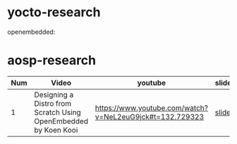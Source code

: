 # yocto-research


openembedded:

# aosp-research

Num |                                  Video                                                     |                                                         youtube                                         | slides
--- | ------------------------------------------------------------------------------------------ | ------------------------------------------------------------------------------------------------------- | -----------------------------------------------------------------------------------------------
1   | Designing a Distro from Scratch Using OpenEmbedded by Koen Kooi                      | https://www.youtube.com/watch?v=NeL2euG9jck#t=132.729323                                                 | [slides](http://events.linuxfoundation.org/sites/events/files/slides/ELC%202016%20-%20Designing%20a%20distro%20from%20scratch%20using%20OpenEmbedded.pdf)




